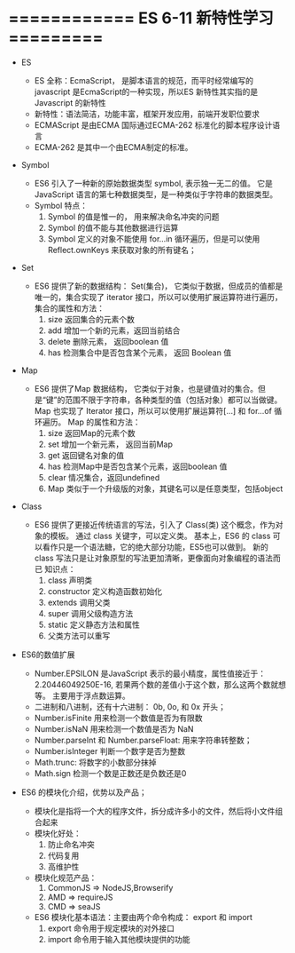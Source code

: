 # ============ ES 6-11 新特性学习 =========

* ES
    - ES 全称：EcmaScript， 是脚本语言的规范，而平时经常编写的 javascript 是EcmaScript的一种实现，所以ES 新特性其实指的是 Javascript 的新特性
    - 新特性：语法简洁，功能丰富，框架开发应用，前端开发职位要求
    - ECMAScript 是由ECMA 国际通过ECMA-262 标准化的脚本程序设计语言
    - ECMA-262 是其中一个由ECMA制定的标准。
* Symbol
    - ES6 引入了一种新的原始数据类型 symbol, 表示独一无二的值。 它是 JavaScript 语言的第七种数据类型，是一种类似于字符串的数据类型。
    - Symbol 特点： 
        1.  Symbol 的值是惟一的， 用来解决命名冲突的问题
        2. Symbol 的值不能与其他数据进行运算
        3. Symbol 定义的对象不能使用 for...in 循环遍历，但是可以使用 Reflect.ownKeys 来获取对象的所有键名；

* Set
    - ES6 提供了新的数据结构： Set(集合)， 它类似于数据，但成员的值都是唯一的，集合实现了 iterator 接口，所以可以使用扩展运算符进行遍历， 集合的属性和方法： 
        1. size 返回集合的元素个数
        2. add 增加一个新的元素，返回当前结合
        3. delete 删除元素， 返回boolean 值
        4. has 检测集合中是否包含某个元素， 返回 Boolean 值
* Map
    - ES6 提供了Map 数据结构， 它类似于对象，也是键值对的集合。但是“键”的范围不限于字符串，各种类型的值（包括对象）都可以当做键。 Map 也实现了 Iterator 接口，所以可以使用扩展运算符[...] 和 for...of 循环遍历。 Map 的属性和方法：     
        1. size 返回Map的元素个数
        2. set 增加一个新元素， 返回当前Map
        3. get 返回键名对象的值
        4. has 检测Map中是否包含某个元素，返回boolean 值
        5. clear 情况集合，返回undefined
        6. Map 类似于一个升级版的对象，其键名可以是任意类型，包括object 
* Class 
    - ES6 提供了更接近传统语言的写法，引入了 Class(类) 这个概念，作为对象的模板。 通过 class 关键字，可以定义类。 基本上，ES6 的 class 可以看作只是一个语法糖，它的绝大部分功能，ES5也可以做到。 新的 class 写法只是让对象原型的写法更加清晰，更像面向对象编程的语法而已
    知识点：
        1. class 声明类
        2. constructor 定义构造函数初始化
        3. extends 调用父类
        4. super 调用父级构造方法
        5. static 定义静态方法和属性
        6. 父类方法可以重写
* ES6的数值扩展
    - Number.EPSILON 是JavaScript 表示的最小精度，属性值接近于： 2.20446049250E-16, 若果两个数的差值小于这个数，那么这两个数就想等。 主要用于浮点数运算。
    - 二进制和八进制，还有十六进制： 0b, 0o, 和 0x 开头；
    - Number.isFinite 用来检测一个数值是否为有限数
    - Number.isNaN 用来检测一个数值是否为 NaN
    - Number.parseInt 和 Number.parseFloat: 用来字符串转整数；
    - Number.isInteger 判断一个数字是否为整数
    - Math.trunc: 将数字的小数部分抹掉
    - Math.sign 检测一个数是正数还是负数还是0
* ES6 的模块化介绍，优势以及产品；
    - 模块化是指将一个大的程序文件，拆分成许多小的文件，然后将小文件组合起来
    - 模块化好处： 
        1. 防止命名冲突
        2. 代码复用
        3. 高维护性
    - 模块化规范产品：
        1. CommonJS => NodeJS,Browserify
        2. AMD => requireJS
        3. CMD => seaJS
    - ES6 模块化基本语法：主要由两个命令构成： export 和 import
        1. export 命令用于规定模块的对外接口
        2. import 命令用于输入其他模块提供的功能
     


   
        

